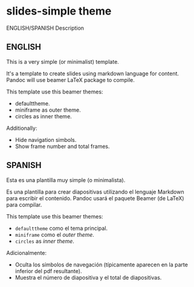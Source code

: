 # slides-simple theme
ENGLISH/SPANISH Description

## ENGLISH
This is a very simple (or minimalist) template.

It's a template to create slides using markdown language for content. Pandoc will use beamer LaTeX package to compile.

This template use this beamer themes:

- defaulttheme.
- miniframe as outer theme.
- circles as inner theme.

Additionally: 

 - Hide navigation simbols.
 - Show frame number and total frames.
 
 
## SPANISH

Esta es una plantilla muy simple (o minimalista).

Es una plantilla para crear diapositivas utilizando el lenguaje Markdown para escribir el contenido. Pandoc usará el paquete Beamer (de LaTeX) para compilar.

This template use this beamer themes:

- `defaulttheme` como el tema principal.
- `miniframe` como el *outer theme*.
- `circles` as *inner theme*.

Adicionalmente: 

 - Oculta los símbolos de navegación (típicamente aparecen en la parte inferior del pdf resultante).
 - Muestra el número de diapositiva y el total de diapositivas.
 